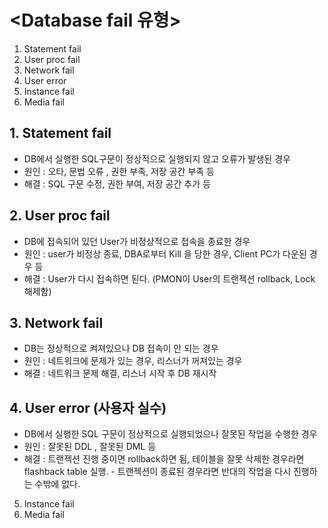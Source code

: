 # &lt;Database fail 유형>

1. Statement fail
2. User proc fail
3. Network fail
4. User error
5. Instance fail
6. Media fail

## 1. Statement fail
- DB에서 실행한 SQL구문이 정상적으로 실행되지 않고 오류가 발생된 경우
- 원인 : 오타, 문법 오류 , 권한 부족, 저장 공간 부족 등
- 해결 : SQL 구문 수정, 권한 부여, 저장 공간 추가 등 

## 2. User proc fail
- DB에 접속되어 있던 User가 비정상적으로 접속을 종료한 경우
- 원인 : user가 비정상 종료, DBA로부터 Kill 을 당한 경우, Client PC가 다운된 경우 등 
- 해결 : User가 다시 접속하면 된다. (PMON이 User의 트랜젝션 rollback, Lock 해제함)

## 3. Network fail
- DB는 정상적으로 켜져있으나 DB 접속이 안 되는 경우 
- 원인 : 네트워크에 문제가 있는 경우, 리스너가 꺼져있는 경우
- 해결 : 네트워크 문제 해결, 리스너 시작 후 DB 재시작 

## 4. User error (사용자 실수)
- DB에서 실행한 SQL 구문이 정상적으로 실행되었으나 잘못된 작업을 수행한 경우
- 원인 : 잘못된 DDL , 잘못된 DML 등
- 해결 : 트랜젝션 진행 중이면 rollback하면 됨, 테이블을 잘못 삭제한 경우라면 flashback table 실행.
        - 트랜젝션이 종료된 경우라면 반대의 작업을 다시 진행하는 수밖에 없다. 
5. Instance fail
6. Media fail
